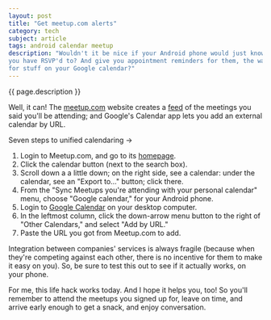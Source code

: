 ```yaml
---
layout: post
title: "Get meetup.com alerts"
category: tech
subject: article
tags: android calendar meetup
description: "Wouldn't it be nice if your Android phone would just know what Meetup.com events
you have RSVP'd to? And give you appointment reminders for them, the way it does
for stuff on your Google calendar?"
---
```


{{ page.description }}

Well, it can!
The [meetup.com](http://www.meetup.com/meetup_api/feeds/)
website creates a [feed]({{site.baseurl}}tech/syndication.html)
of the meetings you said you'll be attending;
and Google's Calendar app lets you add an external calendar by URL.

Seven steps to unified calendaring →

1. Login to Meetup.com, and go to its [homepage](http://www.meetup.com/).
2. Click the calendar button (next to the search box).
3. Scroll down a a little down; on the right side, see a calendar: under the calendar, see an "Export to…" button; click there.
4. From the "Sync Meetups you're attending with your personal calendar" menu, choose "Google calendar," for your Android phone.
5. Login to [Google Calendar](https://calendar.google.com/calendar/render#main_7) on your desktop computer.
6. In the leftmost column, click the down-arrow menu button to the right of "Other Calendars," and select "Add by URL."
7. Paste the URL you got from Meetup.com to add.

Integration between companies' services is always fragile
(because when they're competing against each other, there is no incentive
for them to make it easy on you).
So, be sure to test this out to see if it actually works, on your phone.

For me, this life hack works today.
And I hope it helps you, too!
So you'll remember to attend the meetups you signed up for,
leave on time, and arrive early enough to get a snack,
and enjoy conversation.
